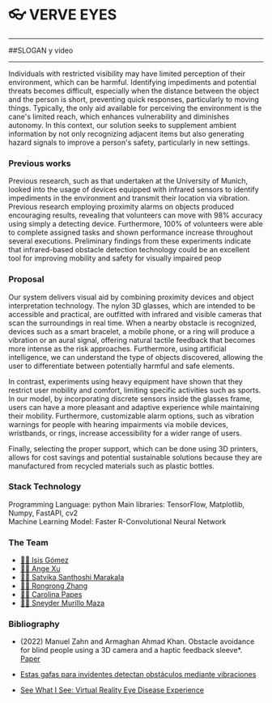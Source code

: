 # :eyeglasses: VERVE EYES
***
##SLOGAN y video
***

Individuals with restricted visibility may have limited perception of their environment, which can be harmful. Identifying impediments and potential threats becomes difficult, especially when the distance between the object and the person is short, preventing quick responses, particularly to moving things. Typically, the only aid available for perceiving the environment is the cane's limited reach, which enhances vulnerability and diminishes autonomy. In this context, our solution seeks to supplement ambient information by not only recognizing adjacent items but also generating hazard signals to improve a person's safety, particularly in new settings.

### Previous works

Previous research, such as that undertaken at the University of Munich, looked into the usage of devices equipped with infrared sensors to identify impediments in the environment and transmit their location via vibration. Previous research employing proximity alarms on objects produced encouraging results, revealing that volunteers can move with 98% accuracy using simply a detecting device. Furthermore, 100% of volunteers were able to complete assigned tasks and shown performance increase throughout several executions. Preliminary findings from these experiments indicate that infrared-based obstacle detection technology could be an excellent tool for improving mobility and safety for visually impaired peop

### Proposal

Our system delivers visual aid by combining proximity devices and object interpretation technology. The nylon 3D glasses, which are intended to be accessible and practical, are outfitted with infrared and visible cameras that scan the surroundings in real time. When a nearby obstacle is recognized, devices such as a smart bracelet, a mobile phone, or a ring will produce a vibration or an aural signal, offering natural tactile feedback that becomes more intense as the risk approaches. Furthermore, using artificial intelligence, we can understand the type of objects discovered, allowing the user to differentiate between potentially harmful and safe elements.

In contrast, experiments using heavy equipment have shown that they restrict user mobility and comfort, limiting specific activities such as sports. In our model, by incorporating discrete sensors inside the glasses frame, users can have a more pleasant and adaptive experience while maintaining their mobility. Furthermore, customizable alarm options, such as vibration warnings for people with hearing impairments via mobile devices, wristbands, or rings, increase accessibility for a wider range of users.

Finally, selecting the proper support, which can be done using 3D printers, allows for cost savings and potential sustainable solutions because they are manufactured from recycled materials such as plastic bottles.

### Stack Technology

Programming Language: python
Main libraries: TensorFlow, Matplotlib, Numpy, FastAPI, cv2  
Machine Learning Model: Faster R-Convolutional Neural Network

### The Team

- [👩‍🔬 Isis Gómez](https://github.com/Isisgldev)
- [👩‍💻 Ange Xu](https://github.com/xangeee)
- [👩‍💻 Satvika Santhoshi Marakala](https://github.com/)
- [👩‍💻 Rongrong Zhang](https://github.com/rzhan6)
- [👩‍🎨 Carolina Papes](https://github.com/)
- [🧑‍💻 Sneyder Murillo Maza](https://github.com/)

### Bibliography

+ (2022) Manuel Zahn and Armaghan Ahmad Khan. Obstacle avoidance for blind people using a 3D camera and a haptic
feedback sleeve*. [Paper](https://arxiv.org/pdf/2201.04453.pdf)

+ [Estas gafas para invidentes detectan obstáculos mediante vibraciones](https://www.futura-sciences.com/tech/actualites/electronique-ces-lunettes-non-voyants-detectent-obstacles-vibrations-96372/)

+ [See What I See: Virtual Reality Eye Disease Experience](https://www.nei.nih.gov/learn-about-eye-health/outreach-resources/see-what-i-see-virtual-reality-eye-disease-experience)



